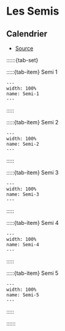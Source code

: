 # Les Semis

## Calendrier

- [Source](https://www.lasemencebio.com/content/57-calendriers)

::::::{tab-set}

:::::{tab-item} Semi 1

```{figure} Docs/Semi-1.jpg
---
width: 100%
name: Semi-1
---

```

:::::

:::::{tab-item} Semi 2

```{figure} Docs/Semi-2.jpg
---
width: 100%
name: Semi-2
---

```

:::::

:::::{tab-item} Semi 3

```{figure} Docs/Semi-3.jpg
---
width: 100%
name: Semi-3
---

```

:::::

:::::{tab-item} Semi 4

```{figure} Docs/Semi-4.jpg
---
width: 100%
name: Semi-4
---

```

:::::

:::::{tab-item} Semi 5

```{figure} Docs/Semi-5.jpg
---
width: 100%
name: Semi-5
---

```

:::::



::::::